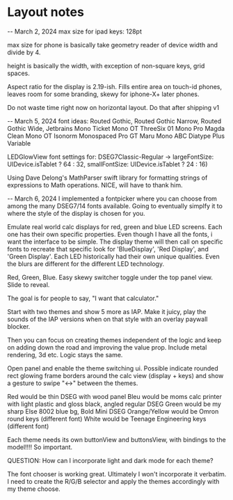 #  Layout notes

-- March 2, 2024
max size for ipad keys: 128pt

max size for phone is basically take geometry reader of device width and divide by 4.

height is basically the width, with exception of non-square keys, grid spaces.


Aspect ratio for the display is 2.19-ish. Fills entire area on touch-id phones, leaves room for some branding, skewy for iphone-X+ later phones.

Do not waste time right now on horizontal layout. Do that after shipping v1

-- March 5, 2024
font ideas: 
  Routed Gothic, 
  Routed Gothic Narrow, 
  Routed Gothic Wide,
  Jetbrains Mono
  Ticket Mono OT
  ThreeSix 01 Mono Pro
  Magda Clean Mono OT
  Isonorm Monospaced Pro
  GT Maru Mono
  ABC Diatype Plus Variable


LEDGlowView font settings for:
            DSEG7Classic-Regular -> largeFontSize: UIDevice.isTablet ? 64 : 32,
                                    smallFontSize: UIDevice.isTablet ? 24 : 16)

            
Using Dave Delong's MathParser swift library for formatting strings of expressions to Math operations. NICE, will have to thank him.


-- March 6, 2024
I implemented a fontpicker where you can choose from among the many DSEG7/14 fonts available.
Going to eventually simplfy it to where the style of the display is chosen for you.

Emulate real world calc displays for red, green and blue LED screens. Each one has their own specific properties. Even though I have all the fonts, i want the interface to be simple. The display theme will then call on specific fonts to recreate that specific look for 'BlueDisplay', 'Red Display', and 'Green Display'. Each LED historically had their own unique qualities. Even the blurs are different for the different LED technology.

Red, Green, Blue. Easy skewy switcher toggle under the top panel view. Slide to reveal. 

The goal is for people to say, "I want that calculator."

Start with two themes and show 5 more as IAP. Make it juicy, play the sounds of the IAP versions when on that style with an overlay paywall blocker. 

Then you can focus on creating themes independent of the logic and keep on adding down the road and improving the value prop. Include metal rendering, 3d etc. Logic stays the same.

Open panel and enable the theme switching ui. Possible indicate rounded rect glowing frame borders around the calc view (display + keys) and show a gesture to swipe "<->" between the themes.

Red would be thin DSEG with wood panel
Bleu would be moms calc printer with light plastic and gloss black, angled regular DSEG
Green would be my sharp Else 8002 blue bg, Bold Mini DSEG
Orange/Yellow would be Omron round keys (different font)
White would be Teenage Engineering keys (different font)

Each theme needs its own buttonView and buttonsView, with bindings to the model!!!! So important.

QUESTION: How can I incorporate light and dark mode for each theme?


The font chooser is working great. Ultimately I won't incorporate it verbatim. I need to create the R/G/B selector and apply the themes accordingly with my theme choose.
